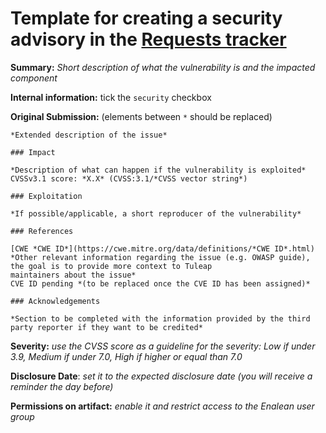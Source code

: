 # Template for creating a security advisory in the [Requests tracker](https://tuleap.net/plugins/tracker/?tracker=140&func=new-artifact)

**Summary:** *Short description of what the vulnerability is and the impacted component*

**Internal information:** tick the `security` checkbox

**Original Submission:** (elements between `*` should be replaced)
```
*Extended description of the issue*

### Impact

*Description of what can happen if the vulnerability is exploited*
CVSSv3.1 score: *X.X* (CVSS:3.1/*CVSS vector string*)

### Exploitation

*If possible/applicable, a short reproducer of the vulnerability*

### References

[CWE *CWE ID*](https://cwe.mitre.org/data/definitions/*CWE ID*.html)
*Other relevant information regarding the issue (e.g. OWASP guide), the goal is to provide more context to Tuleap
maintainers about the issue*
CVE ID pending *(to be replaced once the CVE ID has been assigned)*

### Acknowledgements

*Section to be completed with the information provided by the third party reporter if they want to be credited*
```

**Severity:** *use the CVSS score as a guideline for the severity: Low if under 3.9, Medium if under 7.0, High if higher or equal than 7.0*

**Disclosure Date**: *set it to the expected disclosure date (you will receive a reminder the day before)*

**Permissions on artifact:** *enable it and restrict access to the Enalean user group*

